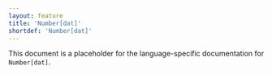 ```yaml
---
layout: feature
title: 'Number[dat]'
shortdef: 'Number[dat]'
---
```


This document is a placeholder for the language-specific documentation
for `Number[dat]`.

